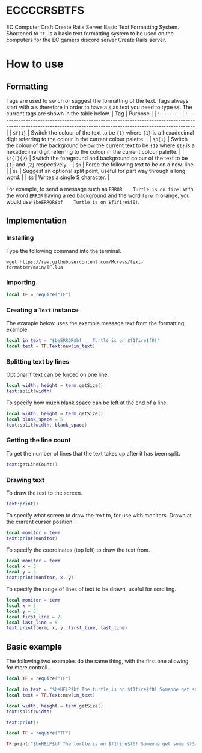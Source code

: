 # ECCCCRSBTFS
EC Computer Craft Create Rails Server Basic Text Formatting System. Shortened to `TF`, is a basic text formatting system to be used on the computers for the EC gamers discord server Create Rails server.
# How to use
## Formatting
Tags are used to swich or suggest the formatting of the text. Tags always start with a `$` therefore in order to have a `$` as text you need to type `$$`. The current tags are shown in the table below.
| Tag        | Purpose                                                                                                                                                          |
| :--------- | :--------------------------------------------------------------------------------------------------------------------------------------------------------------- |
| `$f{1}`    | Switch the colour of the text to be `{1}` where `{1}` is a hexadecimal digit referring to the colour in the current colour palette.                              |
| `$b{1}`    | Switch the colour of the background below the current text to be `{1}` where `{1}` is a hexadecimal digit referring to the colour in the current colour palette. |
| `$c{1}{2}` | Switch the foreground  and background colour of the text to be `{1}` and `{2}` respectively.                                                                     |
| `$n`       | Force the following text to be on a new. line.                                                                                                                   |
| `$s`       | Suggest an optional split point, useful for part way through a long word.                                                                                        |
| `$$`       | Writes a single $ character.                                                                                                                                     |

For example, to send a message such as `ERROR    Turtle is on fire!` with the word `ERROR` having a red background and the word `fire` in orange, you would use `$beERROR$bf    Turtle is on $f1fire$f0!`.
## Implementation
### Installing
Type the following command into the terminal.
```
wget https://raw.githubusercontent.com/Mcrevs/text-formatter/main/TF.lua
```
### Importing
```lua
local TF = require("TF")
```
### Creating a `Text` instance
The example below uses the example message text from the formatting example.
```lua
local in_text = "$beERROR$bf    Turtle is on $f1fire$f0!"
local text = TF.Text:new(in_text)
```
### Splitting text by lines
Optional if text can be forced on one line.
```lua
local width, height = term.getSize()
text:split(width)
```
To specify how much blank space can be left at the end of a line.
```lua
local width, height = term.getSize()
local blank_space = 5
text:split(width, blank_space)
```
### Getting the line count
To get the number of lines that the text takes up after it has been split.
```lua
text:getLineCount()
```
### Drawing text
To draw the text to the screen.
```lua
text:print()
```
To specify what screen to draw the text to, for use with monitors. Drawn at the current cursor position.
```lua
local monitor = term
text:print(monitor)
```
To specify the coordinates (top left) to draw the text from.
```lua
local monitor = term
local x = 5
local y = 5
text:print(monitor, x, y)
```
To specify the range of lines of text to be drawn, useful for scrolling.
```lua
local monitor = term
local x = 5
local y = 5
local first_line = 2
local last_line = 5
text:print(term, x, y, first_line, last_line)
```
## Basic example
The following two examples do the same thing, with the first one allowing for more controll.
```lua
local TF = require("TF")

local in_text = "$beHELP$bf The turtle is on $f1fire$f0! Someone get some $f3water$f0 to help put it out."
local text = TF.Text:new(in_text)

local width, height = term.getSize()
text:split(width)

text:print()
```
```lua
local TF = require("TF")

TF.print("$beHELP$bf The turtle is on $f1fire$f0! Someone get some $f3water$f0 to help put it out.")
```